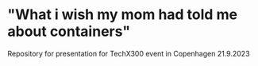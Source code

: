 # "What i wish my mom had told me about containers"

Repository for presentation for TechX300 event in Copenhagen 21.9.2023
